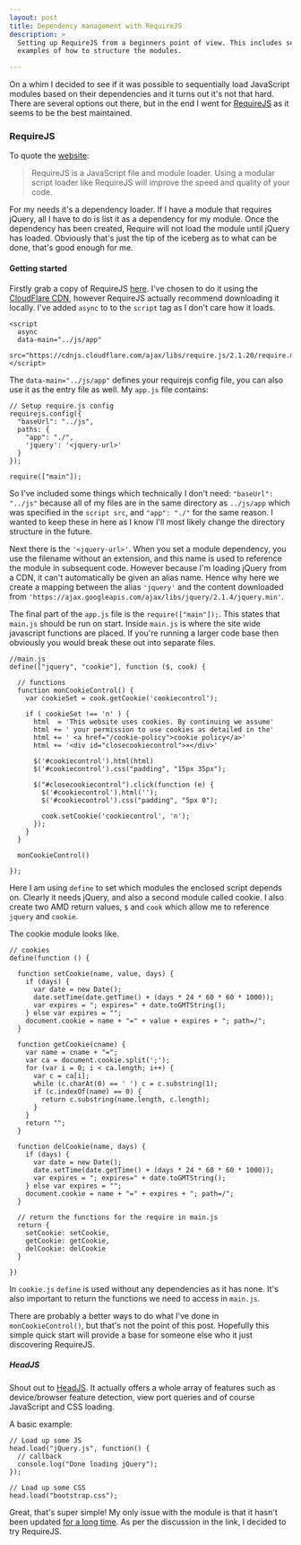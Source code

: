 ```yaml
---
layout: post
title: Dependency management with RequireJS
description: >
  Setting up RequireJS from a beginners point of view. This includes several
  examples of how to structure the modules.

---
```


On a whim I decided to see if it was possible to sequentially load JavaScript
modules based on their dependencies and it turns out it's not that hard. There
are several options out there, but in the end I went for
[RequireJS](http://requirejs.org/) as it seems to be the best maintained.

### RequireJS

To quote the [website](http://requirejs.org/):

> RequireJS is a JavaScript file and module loader. Using a modular script
> loader like RequireJS will improve the speed and quality of your code.

For my needs it's a dependency loader. If I have a module that requires
jQuery, all I have to do is list it as a dependency for my module. Once the
dependency has been created, Require will not load the module until jQuery has
loaded.  Obviously that's just the tip of the iceberg as to what can be done,
that's good enough for me.

#### Getting started

Firstly grab a copy of RequireJS
[here](http://requirejs.org/docs/download.html#requirejs). I've chosen to do
it using the [CloudFlare CDN](http://cdnjs.com/libraries/require.js/), however
RequireJS actually recommend downloading it locally. I've added `async` to to
the `script` tag as I don't care how it loads.

```
<script
  async
  data-main="../js/app"
  src="https://cdnjs.cloudflare.com/ajax/libs/require.js/2.1.20/require.min.js">
</script>
```

The `data-main="../js/app"` defines your requirejs config file, you can also
use it as the entry file as well. My `app.js` file contains:

```
// Setup require.js config
requirejs.config({
  "baseUrl": "../js",
  paths: {
    "app": "./",
    'jquery': '<jquery-url>'
  }
});

require(["main"]);
```

So I've included some things which technically I don't need: `"baseUrl":
"../js"` because all of my files are in the same directory as `../js/app`
which was specified in the `script src`, and `"app": "./"` for the same
reason. I wanted to keep these in here as I know I'll most likely change the
directory structure in the future.

Next there is the `'<jquery-url>'`. When you set a module dependency, you use
the filename without an extension, and this name is used to reference the
module in subsequent code. However because I'm loading jQuery from a CDN, it
can't automatically be given an alias name.  Hence why here we create a
mapping between the alias `'jquery'` and the content downloaded from
`'https://ajax.googleapis.com/ajax/libs/jquery/2.1.4/jquery.min'`.

The final part of the `app.js` file is the `require(["main"]);`. This states
that `main.js` should be run on start. Inside `main.js` is where the site wide
javascript functions are placed. If you're running a larger code base then
obviously you would break these out into separate files.

```
//main.js
define(["jquery", "cookie"], function ($, cook) {

  // functions
  function monCookieControl() {
    var cookieSet = cook.getCookie('cookiecontrol');

    if ( cookieSet !== 'n' ) {
      html  = 'This website uses cookies. By continuing we assume'
      html += ' your permission to use cookies as detailed in the'
      html += ' <a href="/cookie-policy">cookie policy</a>'
      html += '<div id="closecookiecontrol">×</div>'

      $('#cookiecontrol').html(html)
      $('#cookiecontrol').css("padding", "15px 35px");

      $("#closecookiecontrol").click(function (e) {
        $('#cookiecontrol').html('');
        $('#cookiecontrol').css("padding", "5px 0");

        cook.setCookie('cookiecontrol', 'n');
      });
    }
  }

  monCookieControl()

});
```

Here I am using `define` to set which modules the enclosed script depends on.
Clearly it needs jQuery, and also a second module called cookie. I also create
two AMD return values, `$` and `cook` which allow me to reference `jquery` and
`cookie`.

The cookie module looks like.

```
// cookies
define(function () {

  function setCookie(name, value, days) {
    if (days) {
      var date = new Date();
      date.setTime(date.getTime() + (days * 24 * 60 * 60 * 1000));
      var expires = "; expires=" + date.toGMTString();
    } else var expires = "";
    document.cookie = name + "=" + value + expires + "; path=/";
  }

  function getCookie(cname) {
    var name = cname + "=";
    var ca = document.cookie.split(';');
    for (var i = 0; i < ca.length; i++) {
      var c = ca[i];
      while (c.charAt(0) == ' ') c = c.substring(1);
      if (c.indexOf(name) == 0) {
        return c.substring(name.length, c.length);
      }
    }
    return "";
  }

  function delCookie(name, days) {
    if (days) {
      var date = new Date();
      date.setTime(date.getTime() + (days * 24 * 60 * 60 * 1000));
      var expires = "; expires=" + date.toGMTString();
    } else var expires = "";
    document.cookie = name + "=" + expires + "; path=/";
  }

  // return the functions for the require in main.js
  return {
    setCookie: setCookie,
    getCookie: getCookie,
    delCookie: delCookie
  }

})
```

In `cookie.js` `define` is used without any dependencies as it has none. It's
also important to return the functions we need to access in `main.js`.

There are probably a better ways to do what I've done in `monCookieControl()`,
but that's not the point of this post. Hopefully this simple quick start will
provide a base for someone else who it just discovering RequireJS.

##### HeadJS

Shout out to [HeadJS](http://headjs.com/). It actually offers a whole array of
features such as device/browser feature detection, view port queries and of
course JavaScript and CSS loading.

A basic example:

```
// Load up some JS
head.load("jQuery.js", function() {
  // callback
  console.log("Done loading jQuery");
});

// Load up some CSS
head.load("bootstrap.css");
```

Great, that's super simple! My only issue with the module is that it hasn't
been updated [for a long time](https://github.com/headjs/headjs/issues/335).
As per the discussion in the link, I decided to try RequireJS.
